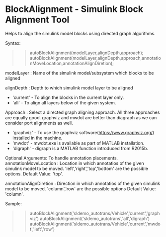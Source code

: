 # BlockAlignment - Simulink Block Alignment Tool 
 Helps to align the simulink model blocks using directed graph algorithms. 

Syntax:
>> autoBlockAlignment(modelLayer,alignDepth,approach);
>> autoBlockAlignment(modelLayer,alignDepth,approach,annotationMoveLocation,annotationAlignDiretion);

modelLayer : Name of the simulink model/subsystem which blocks to be aligned

alignDepth : Depth to which simulink model layer to be aligned
* 'current' - To align the blocks in the current layer only.
* 'all' - To align all layers below of the given system.

Approach : Select a directed graph aligning approach. All three
approaches are equally good. graphviz and mwdot are better than diagraph
as we can consider port alignments as well.
* 'graphviz' - To use the graphviz software(https://www.graphviz.org/)
installed in the machine.
* 'mwdot' - mwdot.exe is available as part of MATLAB installation.
* 'digraph' - digraph is a MATLAB function introduced from R2015b.

Optional Arguments: To handle annotation placements.
annotationMoveLocation : Location in which annotatios of the given simulink model to be moved.
'left','right','top','bottom' are the possible options.
Default Value: 'top'.

annotationAlignDiretion : Direction in which annotatios of the given simulink model to be moved.
'column','row' are the possible options
Default Value: 'column'.

Sample:
>> autoBlockAlignment('sldemo_autotrans/Vehicle','current','graphviz')
>> autoBlockAlignment('sldemo_autotrans','all','digraph')
>> autoBlockAlignment('sldemo_autotrans/Vehicle','current','mwdot','left','row') 
